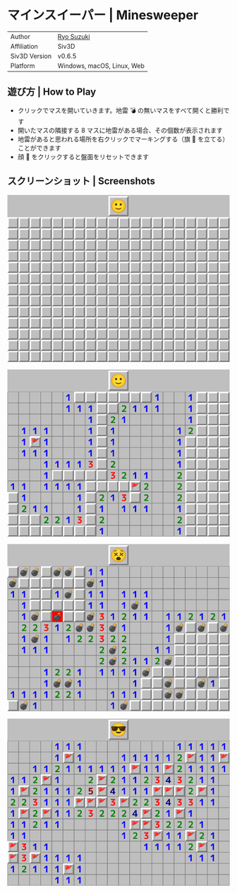 # マインスイーパー | Minesweeper

|               |                                              |
|:--------------|:---------------------------------------------|
| Author        | [Ryo Suzuki](https://twitter.com/Reputeless) |
| Affiliation   | Siv3D                                        |
| Siv3D Version | v0.6.5                                       |
| Platform      | Windows, macOS, Linux, Web                   |

## 遊び方 | How to Play

- クリックでマスを開いていきます。地雷 💣 の無いマスをすべて開くと勝利です
- 開いたマスの隣接する 8 マスに地雷がある場合、その個数が表示されます
- 地雷があると思われる場所を右クリックでマーキングする（旗 🚩 を立てる）ことができます
- 顔 🙂 をクリックすると盤面をリセットできます

## スクリーンショット | Screenshots

![](Screenshot/1.png)

![](Screenshot/2.png)

![](Screenshot/3.png)

![](Screenshot/4.png)
